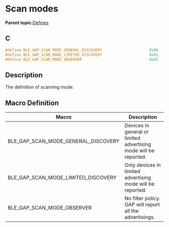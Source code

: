 # Scan modes

**Parent topic:**[Defines](GUID-FB430BFE-A9A9-473D-A588-1240BBD25ADD.md)

## C

```c
#define BLE_GAP_SCAN_MODE_GENERAL_DISCOVERY                     0x00
#define BLE_GAP_SCAN_MODE_LIMITED_DISCOVERY                     0x01
#define BLE_GAP_SCAN_MODE_OBSERVER                              0x02
```

## Description

The definition of scanning mode.

## Macro Definition

|Macro|Description|
|-----|-----------|
|BLE\_GAP\_SCAN\_MODE\_GENERAL\_DISCOVERY|Devices in general or limited advertising mode will be reported.|
|BLE\_GAP\_SCAN\_MODE\_LIMITED\_DISCOVERY|Only devices in limited advertising mode will be reported.|
|BLE\_GAP\_SCAN\_MODE\_OBSERVER|No filter policy. GAP will report all the advertisings.|

